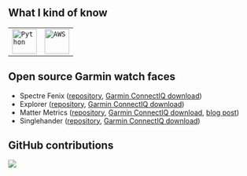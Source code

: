 ## What I kind of know

<div>
	<table>
		<tr>
			<td><code><img width="50" src="https://user-images.githubusercontent.com/25181517/183423507-c056a6f9-1ba8-4312-a350-19bcbc5a8697.png" alt="Python" title="Python"/></code></td>
			<td><code><img width="50" src="https://user-images.githubusercontent.com/25181517/183896132-54262f2e-6d98-41e3-8888-e40ab5a17326.png" alt="AWS" title="AWS"/></code></td>
		</tr>
	</table>
</div>

## Open source Garmin watch faces

- Spectre Fenix ([repository](https://github.com/Antvirf/spectrefenix), [Garmin ConnectIQ download](https://apps.garmin.com/en-US/apps/904f5de7-2dc6-456f-9f5d-fc81dd47c53e))
- Explorer ([repository](https://github.com/Antvirf/garmin-explorer-watch-face), [Garmin ConnectIQ download](https://apps.garmin.com/en-US/apps/4e26376f-806a-4ce7-8bd1-07ad82e52540))
- Matter Metrics ([repository](https://github.com/Antvirf/garmin-watch-face-guide), [Garmin ConnectIQ download](https://apps.garmin.com/en-US/apps/38b1b25e-3cf7-4993-9fd9-7ced64eb3564), [blog post](https://aviitala.com/posts/garmin-watchface-tutorial/))
- Singlehander ([repository](https://github.com/Antvirf/garmin-singlehander), [Garmin ConnectIQ download](https://apps.garmin.com/en-US/apps/9c35633f-bea1-4bbd-8063-73f586e6ca0e))

## GitHub contributions

![](https://github-readme-stats.vercel.app/api?username=Antvirf&theme=github)
<!-- ![](https://github-profile-summary-cards.vercel.app/api/cards/profile-details?username=Antvirf&theme=github) -->
